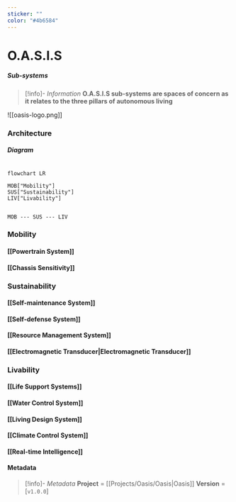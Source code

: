 ```yaml
---
sticker: ""
color: "#4b6584"
---
```


# O.A.S.I.S
##### Sub-systems

> [!info]- *Information*
> **O.A.S.I.S sub-systems are spaces of concern as it relates to the three pillars of autonomous living**

![[oasis-logo.png]]
### Architecture
##### Diagram
```mermaid

flowchart LR

MOB["Mobility"]
SUS["Sustainability"]
LIV["Livability"]


MOB --- SUS --- LIV
```

### Mobility
#### [[Powertrain System]]
#### [[Chassis Sensitivity]]

### Sustainability
#### [[Self-maintenance System]]
#### [[Self-defense System]]
#### [[Resource Management System]]
#### [[Electromagnetic Transducer|Electromagnetic Transducer]]

### Livability
#### [[Life Support Systems]]
#### [[Water Control System]]
#### [[Living Design System]]
#### [[Climate Control System]]
#### [[Real-time Intelligence]]


#### Metadata
> [!info]- *Metadata*
> **Project** = [[Projects/Oasis/Oasis|Oasis]]
> **Version** = [`v1.0.0`]
> 